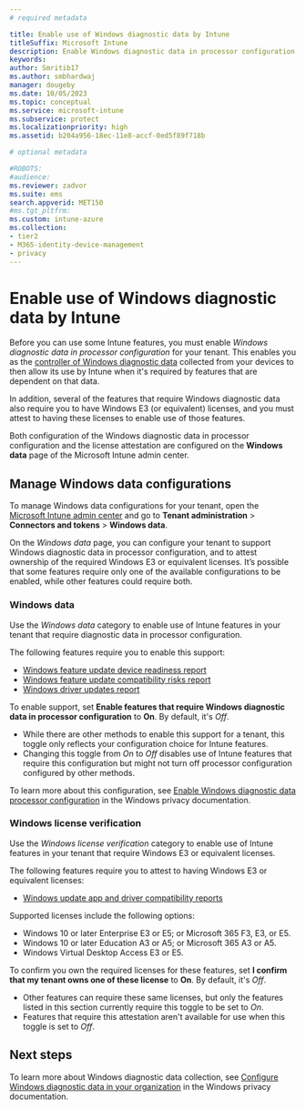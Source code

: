 ```yaml
---
# required metadata

title: Enable use of Windows diagnostic data by Intune
titleSuffix: Microsoft Intune
description: Enable Windows diagnostic data in processor configuration for your tenant to enable its use by Microsoft Intune.
keywords:
author: Smritib17
ms.author: smbhardwaj
manager: dougeby
ms.date: 10/05/2023
ms.topic: conceptual
ms.service: microsoft-intune
ms.subservice: protect
ms.localizationpriority: high
ms.assetid: b204a956-18ec-11e8-accf-0ed5f89f718b

# optional metadata

#ROBOTS:
#audience:
ms.reviewer: zadvor
ms.suite: ems
search.appverid: MET150
#ms.tgt_pltfrm:
ms.custom: intune-azure
ms.collection:
- tier2
- M365-identity-device-management
- privacy
---
```


# Enable use of Windows diagnostic data by Intune

Before you can use some Intune features, you must enable *Windows diagnostic data in processor configuration* for your tenant. This enables you as the [controller of Windows diagnostic data](/windows/privacy/configure-windows-diagnostic-data-in-your-organization#enable-windows-diagnostic-data-processor-configuration) collected from your devices to then allow its use by Intune when it's required by features that are dependent on that data.

In addition, several of the features that require Windows diagnostic data also require you to have Windows E3 (or equivalent) licenses, and you must attest to having these licenses to enable use of those features.

Both configuration of the Windows diagnostic data in processor configuration and the license attestation are configured on the **Windows data** page of the Microsoft Intune admin center.

## Manage Windows data configurations

To manage Windows data configurations for your tenant, open the [Microsoft Intune admin center](https://go.microsoft.com/fwlink/?linkid=2109431) and go to **Tenant administration** > **Connectors and tokens** > **Windows data**.

On the *Windows data* page, you can configure your tenant to support Windows diagnostic data in processor configuration, and to attest ownership of the required Windows E3 or equivalent licenses. It’s possible that some features require only one of the available configurations to be enabled, while other features could require both.

### Windows data

Use the *Windows data* category to enable use of Intune features in your tenant that require diagnostic data in processor configuration.

The following features require you to enable this support:

- [Windows feature update device readiness report](../protect/windows-update-compatibility-reports.md#use-the-windows-feature-update-device-readiness-report) 
- [Windows feature update compatibility risks report](../protect/windows-update-compatibility-reports.md#use-the-windows-feature-update-compatibility-risks-report)
- [Windows driver updates report](../protect/windows-driver-updates-overview.md)

To enable support, set **Enable features that require Windows diagnostic data in processor configuration** to **On**. By default, it's *Off*.

- While there are other methods to enable this support for a tenant, this toggle only reflects your configuration choice for Intune features.
- Changing this toggle from *On* to *Off* disables use of Intune features that require this configuration but might not turn off processor configuration configured by other methods.

To learn more about this configuration, see [Enable Windows diagnostic data processor configuration](/windows/privacy/configure-windows-diagnostic-data-in-your-organization#enable-windows-diagnostic-data-processor-configuration) in the Windows privacy documentation.

### Windows license verification

Use the *Windows license verification* category to enable use of Intune features in your tenant that require Windows E3 or equivalent licenses. 

The following features require you to attest to having Windows E3 or equivalent licenses:

- [Windows update app and driver compatibility reports](../protect/windows-update-compatibility-reports.md)

Supported licenses include the following options:

- Windows 10 or later Enterprise E3 or E5; or Microsoft 365 F3, E3, or E5.
- Windows 10 or later Education A3 or A5; or Microsoft 365 A3 or A5.
- Windows Virtual Desktop Access E3 or E5.

To confirm you own the required licenses for these features, set **I confirm that my tenant owns one of these license** to **On**. By default, it's *Off*.

- Other features can require these same licenses, but only the features listed in this section currently require this toggle to be set to *On*.
- Features that require this attestation aren't available for use when this toggle is set to *Off*.

## Next steps

To learn more about Windows diagnostic data collection, see [Configure Windows diagnostic data in your organization](/windows/privacy/configure-windows-diagnostic-data-in-your-organization) in the Windows privacy documentation.

